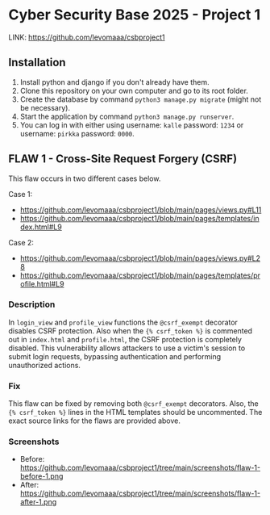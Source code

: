 # Cyber Security Base 2025 - Project 1

LINK: https://github.com/levomaaa/csbproject1

## Installation

1. Install python and django if you don't already have them.
2. Clone this repository on your own computer and go to its root folder.
3. Create the database by command `python3 manage.py migrate` (might not be necessary).
4. Start the application by command `python3 manage.py runserver`.
5. You can log in with either using username: `kalle` password: `1234` or username: `pirkka` password: `0000`.

## FLAW 1 - Cross-Site Request Forgery (CSRF)

This flaw occurs in two different cases below.

Case 1:
- https://github.com/levomaaa/csbproject1/blob/main/pages/views.py#L11
- https://github.com/levomaaa/csbproject1/blob/main/pages/templates/index.html#L9

Case 2:
- https://github.com/levomaaa/csbproject1/blob/main/pages/views.py#L28
- https://github.com/levomaaa/csbproject1/blob/main/pages/templates/profile.html#L9

### Description

In `login_view` and `profile_view` functions the `@csrf_exempt` decorator disables CSRF protection. Also when the `{% csrf_token %}` is commented out in `index.html` and `profile.html`, the CSRF protection is completely disabled. This vulnerability allows attackers to use a victim's session to submit login requests, bypassing authentication and performing unauthorized actions.

### Fix

This flaw can be fixed by removing both `@csrf_exempt` decorators. Also, the `{% csrf_token %}` lines in the HTML templates should be uncommented. The exact source links for the flaws are provided above.

### Screenshots
- Before: https://github.com/levomaaa/csbproject1/tree/main/screenshots/flaw-1-before-1.png
- After: https://github.com/levomaaa/csbproject1/tree/main/screenshots/flaw-1-after-1.png